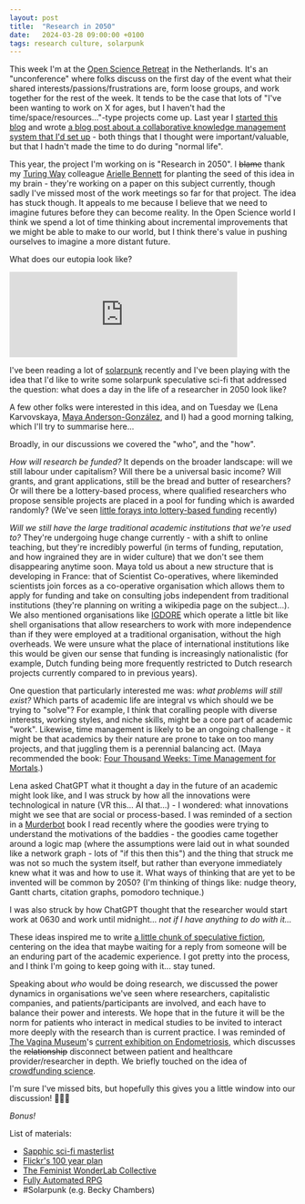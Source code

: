 ```yaml
---
layout: post
title:  "Research in 2050"
date:   2024-03-28 09:00:00 +0100
tags: research culture, solarpunk
---
```


This week I'm at the [Open Science Retreat](https://openscienceretreat.eu/) in the Netherlands. 
It's an "unconference" where folks discuss on the first day of the event what their shared interests/passions/frustrations are, form loose groups, and work together for the rest of the week.
It tends to be the case that lots of "I've been wanting to work on X for ages, but I haven't had the time/space/resources..."-type projects come up.
Last year I [started this blog](https://www.dannygarside.co.uk/blog/How-to-add-a-Jekyll-blog-to-an-existing-github-pages-website/) and wrote [a blog post about a collaborative knowledge management system that I'd set up](https://www.dannygarside.co.uk/blog/An-open-source-knowledge-management-system-for-the-lab/) - both things that I thought were important/valuable, but that I hadn't made the time to do during "normal life".

This year, the project I'm working on is "Research in 2050".
I ~~blame~~ thank my [Turing Way](https://book.the-turing-way.org/) colleague [Arielle Bennett](https://www.turing.ac.uk/people/programme-management/arielle-bennett) for planting the seed of this idea in my brain - they're working on a paper on this subject currently, though sadly I've missed most of the work meetings so far for that project.
The idea has stuck though.
It appeals to me because I believe that we need to imagine futures before they can become reality.
In the Open Science world I think we spend a lot of time thinking about incremental improvements that we might be able to make to our world, but I think there's value in pushing ourselves to imagine a more distant future.

What does our eutopia look like?

<iframe src="https://social.coop/@da5nsy/112161290615504731/embed" class="mastodon-embed" style="max-width: 100%; border: 0" width="400" allowfullscreen="allowfullscreen"></iframe><script src="https://social.coop/embed.js" async="async"></script>

I've been reading a lot of [solarpunk](https://en.wikipedia.org/wiki/Solarpunk) recently and I've been playing with the idea that I'd like to write some solarpunk speculative sci-fi that addressed the question: what does a day in the life of a researcher in 2050 look like? 

A few other folks were interested in this idea, and on Tuesday we (Lena Karvovskaya, [Maya Anderson-González](https://mayaandersongonzalez.hcommons.org/), and I) had a good morning talking, which I'll try to summarise here...

Broadly, in our discussions we covered the "who", and the "how".

*How will research be funded?* It depends on the broader landscape: will we still labour under capitalism? Will there be a universal basic income? Will grants, and grant applications, still be the bread and butter of researchers? Or will there be a lottery-based process, where qualified researchers who propose sensible projects are placed in a pool for funding which is awarded randomly? (We've seen [little forays into lottery-based funding](https://wellcomeopenresearch.org/articles/8-525) recently)

*Will we still have the large traditional academic institutions that we're used to?* They're undergoing huge change currently - with a shift to online teaching, but they're incredibly powerful (in terms of funding, reputation, and how ingrained they are in wider culture) that we don't see them disappearing anytime soon. Maya told us about a new structure that is developing in France: that of Scientist Co-operatives, where likeminded scientists join forces as a co-operative organisation which allows them to apply for funding and take on consulting jobs independent from traditional institutions (they're planning on writing a wikipedia page on the subject...). We also mentioned organisations like [IGDORE](https://igdore.org/) which operate a little bit like shell organisations that allow researchers to work with more independence than if they were employed at a traditional organisation, without the high overheads. We were unsure what the place of international institutions like this would be given our sense that funding is increasingly nationalistic (for example, Dutch funding being more frequently restricted to Dutch research projects currently compared to in previous years).

One question that particularly interested me was: *what problems will still exist?* Which parts of academic life are integral vs which should we be trying to "solve"? For example, I think that coralling people with diverse interests, working styles, and niche skills, might be a core part of academic "work". Likewise, time management is likely to be an ongoing challenge - it might be that academics by their nature are prone to take on too many projects, and that juggling them is a perennial balancing act. (Maya recommended the book: [Four Thousand Weeks: Time Management for Mortals](https://en.wikipedia.org/wiki/Four_Thousand_Weeks:_Time_Management_for_Mortals).)

Lena asked ChatGPT what it thought a day in the future of an academic might look like, and I was struck by how all the innovations were technological in nature (VR this... AI that...) - I wondered: what innovations might we see that are social or process-based. I was reminded of a section in a [Murderbot](https://en.m.wikipedia.org/wiki/The_Murderbot_Diaries) book I read recently where the goodies were trying to understand the motivations of the baddies - the goodies came together around a logic map (where the assumptions were laid out in what sounded like a network graph - lots of "if this then this") and the thing that struck me was not so much the system itself, but rather than everyone immediately knew what it was and how to use it. What ways of thinking that are yet to be invented will be common by 2050? (I'm thinking of things like: nudge theory, Gantt charts, citation graphs, pomodoro technique.)

I was also struck by how ChatGPT thought that the researcher would start work at 0630 and work until midnight... _not if I have anything to do with it..._

These ideas inspired me to write [a little chunk of speculative fiction](https://www.dannygarside.co.uk/open-notebook#/page/2ccbc510-d985-40cd-a747-a28de6d8797a), centering on the idea that maybe waiting for a reply from someone will be an enduring part of the academic experience. I got pretty into the process, and I think I'm going to keep going with it... stay tuned.

Speaking about *who* would be doing research, we discussed the power dynamics in organisations we've seen where researchers, capitalistic companies, and patients/participants are involved, and each have to balance their power and interests. We hope that in the future it will be the norm for patients who interact in medical studies to be invited to interact more deeply with the research than is current practice. I was reminded of [The Vagina Museum](https://www.vaginamuseum.co.uk/)'s [current exhibition on Endometriosis](https://www.vaginamuseum.co.uk/endo1), which discusses the ~~relationship~~ disconnect between patient and healthcare provider/researcher in depth. We briefly touched on the idea of [crowdfunding science](https://en.wikipedia.org/wiki/Crowdfunding#Science).

I'm sure I've missed bits, but hopefully this gives you a little window into our discussion! 🔮🌱📡 

_Bonus!_

List of materials:
- [Sapphic sci-fi masterlist](https://docs.google.com/spreadsheets/u/0/d/1rha4e0qw0TiKuF8CrLdJ9MKPOoXaswzEbygAew0j5Kc/htmlview#gid=0)
- [Flickr's 100 year plan](https://www.flickr.org/about-us/the-100-year-plan/)
- [The Feminist WonderLab Collective](https://doi.org/10.31219/osf.io/2rcuz)
- [Fully Automated RPG](https://fullyautomatedrpg.com/)
- #Solarpunk (e.g. Becky Chambers)



